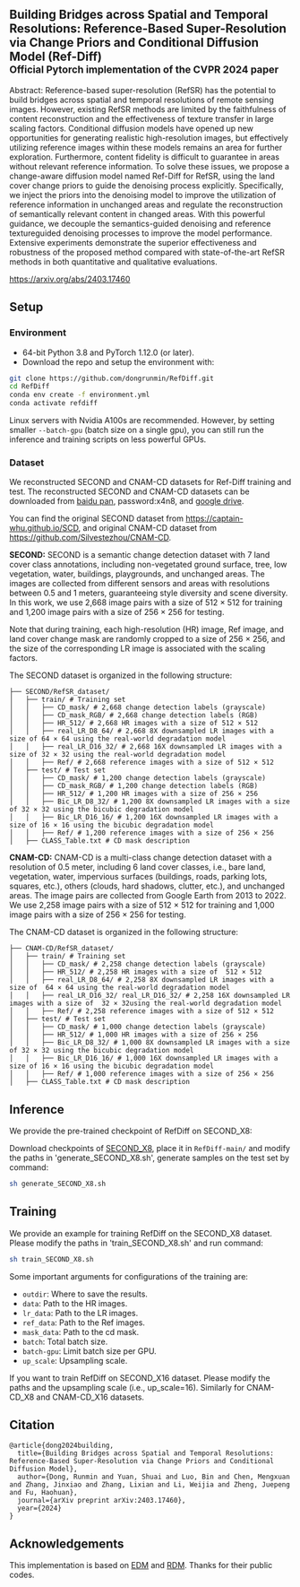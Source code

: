## Building Bridges across Spatial and Temporal Resolutions: Reference-Based Super-Resolution via Change Priors and Conditional Diffusion Model (Ref-Diff) <br><sub>Official Pytorch implementation of the CVPR 2024 paper

Abstract: Reference-based super-resolution (RefSR) has the potential to build bridges across spatial and temporal resolutions of remote sensing images. However, existing RefSR methods are limited by the faithfulness of content reconstruction and the effectiveness of texture transfer in large scaling factors. Conditional diffusion models have opened up new opportunities for generating realistic high-resolution images, but effectively utilizing reference images within these models remains an area for further exploration. Furthermore, content fidelity is difficult to guarantee in areas without relevant reference information. To solve these issues, we propose a change-aware diffusion model named
Ref-Diff for RefSR, using the land cover change priors to guide the denoising process explicitly. Specifically, we inject the priors into the denoising model to improve the utilization of reference information in unchanged areas and regulate the reconstruction of semantically relevant content in changed areas. With this powerful guidance, we decouple the semantics-guided denoising and reference textureguided denoising processes to improve the model performance. Extensive experiments demonstrate the superior effectiveness and robustness of the proposed method compared with state-of-the-art RefSR methods in both quantitative and qualitative evaluations.

https://arxiv.org/abs/2403.17460

## Setup

### Environment

* 64-bit Python 3.8 and PyTorch 1.12.0 (or later).
* Download the repo and setup the environment with:

```bash
git clone https://github.com/dongrunmin/RefDiff.git
cd RefDiff
conda env create -f environment.yml
conda activate refdiff
```

Linux servers with Nvidia A100s are recommended. However, by setting smaller `--batch-gpu` (batch size on a single gpu), you can still run the inference and training scripts on less powerful GPUs.

### Dataset

We reconstructed SECOND and CNAM-CD datasets for Ref-Diff training and test. The reconstructed SECOND and CNAM-CD datasets can be downloaded from [baidu pan](https://pan.baidu.com/s/1XU4EuyOTWUtTJFLg9TYvIw), password:x4n8, and [google drive](https://drive.google.com/file/d/1sb3SbMRbhyHzEAh_T3os1Jssh-UdK0RL/view?usp=share_link).

You can find the original SECOND dataset from https://captain-whu.github.io/SCD, and original CNAM-CD dataset from https://github.com/Silvestezhou/CNAM-CD.


**SECOND:** SECOND is a semantic change detection dataset with 7 land cover class annotations, including non-vegetated ground surface, tree, low vegetation, water, buildings, playgrounds, and unchanged areas. The images are collected from different sensors and areas with resolutions between 0.5 and 1 meters, guaranteeing style diversity and scene diversity. In this work, we use 2,668 image pairs with a size of 512 × 512 for training and 1,200 image pairs with a size of 256 × 256 for testing.

Note that during training, each high-resolution (HR) image, Ref image, and land cover change mask are randomly cropped to a size of 256 × 256, and the size of the corresponding LR image is associated with the scaling factors. 

The SECOND dataset is organized in the following structure:

```angular2html
├── SECOND/RefSR_dataset/
│   ├── train/ # Training set
│   │   ├── CD_mask/ # 2,668 change detection labels (grayscale)
│   │   ├── CD_mask_RGB/ # 2,668 change detection labels (RGB)
│   │   ├── HR_512/ # 2,668 HR images with a size of 512 × 512
│   │   ├── real_LR_D8_64/ # 2,668 8X downsampled LR images with a size of 64 × 64 using the real-world degradation model
│   │   ├── real_LR_D16_32/ # 2,668 16X downsampled LR images with a size of 32 × 32 using the real-world degradation model
│   │   ├── Ref/ # 2,668 reference images with a size of 512 × 512
│   ├── test/ # Test set
│   │   ├── CD_mask/ # 1,200 change detection labels (grayscale)
│   │   ├── CD_mask_RGB/ # 1,200 change detection labels (RGB)
│   │   ├── HR_512/ # 1,200 HR images with a size of 256 × 256
│   │   ├── Bic_LR_D8_32/ # 1,200 8X downsampled LR images with a size of 32 × 32 using the bicubic degradation model
│   │   ├── Bic_LR_D16_16/ # 1,200 16X downsampled LR images with a size of 16 × 16 using the bicubic degradation model
│   │   ├── Ref/ # 1,200 reference images with a size of 256 × 256
│   ├── CLASS_Table.txt # CD mask description
```

**CNAM-CD:** CNAM-CD is a multi-class change detection dataset with a resolution of 0.5 meter, including 6 land cover classes, i.e., bare land, vegetation, water, impervious surfaces (buildings, roads, parking lots, squares, etc.), others (clouds, hard shadows, clutter, etc.), and unchanged areas. The image pairs are collected from Google Earth from 2013 to 2022. We use 2,258 image pairs with a size of 512 × 512 for training and 1,000 image pairs with a size of 256 × 256 for testing.

The CNAM-CD dataset is organized in the following structure:

```angular2html
├── CNAM-CD/RefSR_dataset/
│   ├── train/ # Training set
│   │   ├── CD_mask/ # 2,258 change detection labels (grayscale)
│   │   ├── HR_512/ # 2,258 HR images with a size of  512 × 512
│   │   ├── real_LR_D8_64/ # 2,258 8X downsampled LR images with a size of  64 × 64 using the real-world degradation model
│   │   ├── real_LR_D16_32/ real_LR_D16_32/ # 2,258 16X downsampled LR images with a size of  32 × 32using the real-world degradation model
│   │   ├── Ref/ # 2,258 reference images with a size of 512 × 512
│   ├── test/ # Test set
│   │   ├── CD_mask/ # 1,000 change detection labels (grayscale)
│   │   ├── HR_512/ # 1,000 HR images with a size of 256 × 256
│   │   ├── Bic_LR_D8_32/ # 1,000 8X downsampled LR images with a size of 32 × 32 using the bicubic degradation model
│   │   ├── Bic_LR_D16_16/ # 1,000 16X downsampled LR images with a size of 16 × 16 using the bicubic degradation model
│   │   ├── Ref/ # 1,000 reference images with a size of 256 × 256 
│   ├── CLASS_Table.txt # CD mask description
```


## Inference

We provide the pre-trained checkpoint of RefDiff on SECOND_X8:

  Download checkpoints of [SECOND_X8](https://drive.google.com/file/d/15zSQdz7qAv4v0uS9_jnDg5M3YlDaOIzf/view?usp=share_link), place it in `RefDiff-main/` and modify the paths in 'generate_SECOND_X8.sh', generate samples on the test set by command:

  ```bash
  sh generate_SECOND_X8.sh
  ```


## Training

We provide an example for training RefDiff on the SECOND_X8 dataset. Please modify the paths in 'train_SECOND_X8.sh' and run command:

  ```bash
  sh train_SECOND_X8.sh
  ```

Some important arguments for configurations of the training are:

- `outdir`: Where to save the results.
- `data`: Path to the HR images.
- `lr_data`: Path to the LR images.
- `ref_data`: Path to the Ref images.
- `mask_data`: Path to the cd mask.
- `batch`: Total batch size.
- `batch-gpu`: Limit batch size per GPU.
- `up_scale`: Upsampling scale.


If you want to train RefDiff on SECOND_X16 dataset. Please modify the paths and the upsampling scale (i.e., up_scale=16). Similarly for CNAM-CD_X8 and CNAM-CD_X16 datasets.


## Citation

```
@article{dong2024building,
  title={Building Bridges across Spatial and Temporal Resolutions: Reference-Based Super-Resolution via Change Priors and Conditional Diffusion Model},
  author={Dong, Runmin and Yuan, Shuai and Luo, Bin and Chen, Mengxuan and Zhang, Jinxiao and Zhang, Lixian and Li, Weijia and Zheng, Juepeng and Fu, Haohuan},
  journal={arXiv preprint arXiv:2403.17460},
  year={2024}
}
```

## Acknowledgements

This implementation is based on [EDM](https://github.com/NVlabs/edm) and [RDM](https://github.com/THUDM/RelayDiffusion). Thanks for their public codes.
